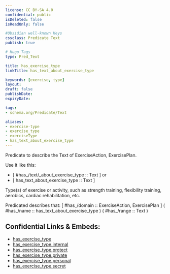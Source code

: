 ```yaml
---
license: CC BY-SA 4.0
confidential: public
isDeleted: false
isReadOnly: false

#Obsidian well-known Keys
cssclass: Predicate Text
publish: true

# Hugo Tags
type: Pred_Text

title: has_exercise_type
linkTitle: has_text_about_exercise_type

keywords: [exercise, type]
layout: 
draft: false
publishDate:
expiryDate: 

tags:
- schema.org/Predicate/Text

aliases:
- exercise-type
- exercise_type
- exerciseType
- has_text_about_exercise_type
---
```


Predicate to describe the Text of ExerciseAction, ExercisePlan.

Use it like this: 
- [ #has_/text/_about_exercise_type :: Text ] or 
- [ has_text_about_exercise_type :: Text ] 

Type(s) of exercise or activity, such as strength training, flexibility training, aerobics, cardiac rehabilitation, etc.

Predicated describes that: 
[ #has_/domain  :: ExerciseAction, ExercisePlan ]
( #has_/name :: has_text_about_exercise_type )
( #has_/range :: Text )



## Confidential Links & Embeds: 
- [has_exercise_type](../../../../_public/schema.org/Predicate/Texts/has_exercise_type.md) 
- [has_exercise_type.internal](../../../../_internal/schema.org/Predicate/Texts/has_exercise_type.internal.md) 
- [has_exercise_type.protect](../../../../_protect/schema.org/Predicate/Texts/has_exercise_type.protect.md) 
- [has_exercise_type.private](../../../../_private/schema.org/Predicate/Texts/has_exercise_type.private.md) 
- [has_exercise_type.personal](../../../../_personal/schema.org/Predicate/Texts/has_exercise_type.personal.md) 
- [has_exercise_type.secret](../../../../_secret/schema.org/Predicate/Texts/has_exercise_type.secret.md) 
